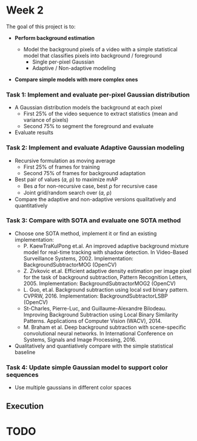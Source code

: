 # Week 2

The goal of this project is to:
* **Perform background estimation**
  * Model the background pixels of a video with a simple statistical model that classifies pixels into background / foreground
    + Single per-pixel Gaussian
    + Adaptive / Non-adaptive modeling

* **Compare simple models with more complex ones**

### Task 1: Implement and evaluate per-pixel Gaussian distribution
+ A Gaussian distribution models the background at each pixel
  + First 25% of the video sequence to extract statistics (mean and variance of pixels)
  + Second 75% to segment the foreground and evaluate
+ Evaluate results

### Task 2: Implement and evaluate Adaptive Gaussian modeling
+ Recursive formulation as moving average
  + First 25% of frames for training
  + Second 75% of frames for background adaptation
+ Best pair of values (𝛼, ⍴) to maximize mAP
  + Bes 𝛼 for non-recursive case, best ⍴ for recursive case
  + Joint grid/random search over (𝛼, ⍴)
+ Compare the adaptive and non-adaptive versions qualitatively and quantitatively

### Task 3: Compare with SOTA and evaluate one SOTA method
+ Choose one SOTA method, implement it or find an existing implementation:
    + P. KaewTraKulPong et.al. An improved adaptive background mixture model for real-time tracking with shadow detection. In Video-Based Surveillance Systems, 2002. Implementation: BackgroundSubtractorMOG (OpenCV)
    + Z. Zivkovic et.al. Efficient adaptive density estimation per image pixel for the task of background subtraction, Pattern Recognition Letters, 2005. Implementation: BackgroundSubtractorMOG2 (OpenCV)
    + L. Guo, et.al. Background subtraction using local svd binary pattern. CVPRW, 2016. Implementation: BackgroundSubtractorLSBP (OpenCV)
    + St-Charles, Pierre-Luc, and Guillaume-Alexandre Bilodeau. Improving Background Subtraction using Local Binary Similarity Patterns. Applications of Computer Vision (WACV), 2014.
    + M. Braham et al. Deep background subtraction with scene-specific convolutional neural networks. In International Conference on Systems, Signals and Image Processing, 2016.
+ Qualitatively and quantiatively compare with the simple statistical baseline

### Task 4: Update simple Gaussian model to support color sequences
+ Use multiple gaussians in different color spaces


## Execution

# TODO